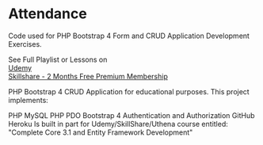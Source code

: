 


# Attendance
Code used for PHP Bootstrap 4 Form and CRUD Application Development Exercises.

See Full Playlist or Lessons on <br/>
[Udemy](http://bit.ly/2Y037Mb) <br/>
[Skillshare - 2 Months Free Premium Membership](https://skl.sh/2p3vTxQ)

PHP Bootstrap 4 CRUD Application for educational purposes. This project implements:

PHP
MySQL
PHP PDO
Bootstrap 4
Authentication and Authorization
GitHub
Heroku
Is built in part for Udemy/SkillShare/Uthena course entitled: "Complete Core 3.1 and Entity Framework Development"
